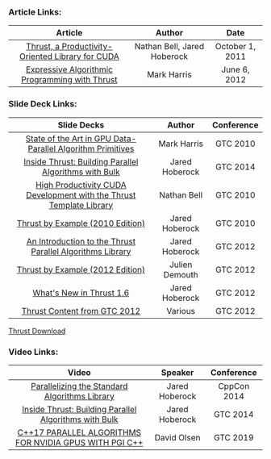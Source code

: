 
### Article Links:
|Article|Author|Date|
|:--:|:--:|:--:|
|[Thrust, a Productivity-Oriented Library for CUDA](https://research.nvidia.com/publication/thrust-productivity-oriented-library-cuda)|Nathan Bell, Jared Hoberock|October 1, 2011|
|[Expressive Algorithmic Programming with Thrust](https://devblogs.nvidia.com/expressive-algorithmic-programming-thrust/)|Mark Harris|June 6, 2012|

### Slide Deck Links:
|Slide Decks|Author|Conference|
|:--:|:--:|:--:|
|[State of the Art in GPU Data-Parallel Algorithm Primitives](http://on-demand.gputechconf.com/gtc/2010/presentations/S12084-State-of-Art-GPU-Data-Parallel-Algorithm-Primitives.pdf)|Mark Harris|GTC 2010|
|[Inside Thrust: Building Parallel Algorithms with Bulk](http://on-demand.gputechconf.com/gtc/2014/presentations/S4673-thrust-parallel-algorithms-bulk.pdf)|Jared Hoberock|GTC 2014|
|[High Productivity CUDA Development with the Thrust Template Library](https://wenku.baidu.com/view/cabd0cf9770bf78a6529549e.html)|Nathan Bell|GTC 2010|
|[Thrust by Example (2010 Edition)](https://www.yumpu.com/en/document/view/24836550/gtc-2010-part-2-thrust-by-examplepdf-thrust-google-code)|Jared Hoberock|GTC 2010|
|[An Introduction to the Thrust Parallel Algorithms Library](https://github.s3.amazonaws.com/downloads/thrust/thrust/GTC_2012_Part_1_An_Introduction_to_the_Thrust_Parallel_Algorithms_Library.pdf?X-Amz-Algorithm=AWS4-HMAC-SHA256&X-Amz-Credential=AKIAISTNZFOVBIJMK3TQ%2F20200311%2Fus-east-1%2Fs3%2Faws4_request&X-Amz-Date=20200311T023741Z&X-Amz-Expires=300&X-Amz-SignedHeaders=host&X-Amz-Signature=adf931a4ab8503cb1aeffdce9d7aa0612e88225dc4ca43a24bf212297d5dd2f7)|Jared Hoberock|GTC 2012|
|[Thrust by Example (2012 Edition)](https://github.s3.amazonaws.com/downloads/thrust/thrust/GTC_2012_Part_1_An_Introduction_to_the_Thrust_Parallel_Algorithms_Library.pdf?X-Amz-Algorithm=AWS4-HMAC-SHA256&X-Amz-Credential=AKIAISTNZFOVBIJMK3TQ%2F20200311%2Fus-east-1%2Fs3%2Faws4_request&X-Amz-Date=20200311T023741Z&X-Amz-Expires=300&X-Amz-SignedHeaders=host&X-Amz-Signature=adf931a4ab8503cb1aeffdce9d7aa0612e88225dc4ca43a24bf212297d5dd2f7)|Julien Demouth|GTC 2012|
|[What's New in Thrust 1.6](https://github.s3.amazonaws.com/downloads/thrust/thrust/GTC_2012_Part_3_Whats_New_in_Thrust_1.6.pdf?X-Amz-Algorithm=AWS4-HMAC-SHA256&X-Amz-Credential=AKIAISTNZFOVBIJMK3TQ%2F20200311%2Fus-east-1%2Fs3%2Faws4_request&X-Amz-Date=20200311T024235Z&X-Amz-Expires=300&X-Amz-SignedHeaders=host&X-Amz-Signature=5afaf8a4bebbce29a352395b2adb0ae1915a5e8e0e2f83241833d2feb45fe47d)|Jared Hoberock|GTC 2012|
|[Thrust Content from GTC 2012](https://thrust.github.io/05-12-2012/Thrust-Content-from-GTC-2012.html)|Various|GTC 2012|

[Thrust Download](https://github.com/thrust/thrust/downloads)

### Video Links:
|Video|Speaker|Conference|
|:--:|:--:|:--:|
|[Parallelizing the Standard Algorithms Library](https://www.youtube.com/watch?v=enPZSqXr3QU)|Jared Hoberock|CppCon 2014|
|[Inside Thrust: Building Parallel Algorithms with Bulk](https://www.youtube.com/watch?v=4v24yYoyLf4)|Jared Hoberock|GTC 2014|
|[C++17 PARALLEL ALGORITHMS FOR NVIDIA GPUS WITH PGI C++](https://developer.nvidia.com/gtc/2019/video/S9770)|David Olsen|GTC 2019|
